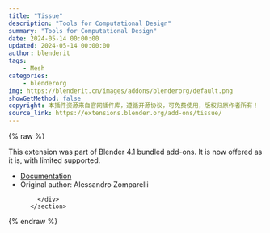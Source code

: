 ```yaml
---
title: "Tissue"
description: "Tools for Computational Design"
summary: "Tools for Computational Design"
date: 2024-05-14 00:00:00
updated: 2024-05-14 00:00:00
author: blenderit
tags: 
    - Mesh
categories:
    - blenderorg
img: https://blenderit.cn/images/addons/blenderorg/default.png
showGetMethod: false
copyright: 本插件资源来自官网插件库，遵循开源协议，可免费使用，版权归原作者所有！
source_link: https://extensions.blender.org/add-ons/tissue/
---
```


{% raw %}
<section id="about" class="mt-3">
            <div class="box style-rich-text">
              <p>This extension was part of Blender 4.1 bundled add-ons.
It is now offered as it is, with limited supported.</p>
<ul>
<li><a rel="nofollow noopener noreferrer external" target="_blank" href="https://docs.blender.org/manual/en/4.1//addons/mesh/tissue.html">Documentation</a></li>
<li>Original author: Alessandro Zomparelli</li>
</ul>

            </div>
          </section>
<div style="display: none">blenderorg</div>
{% endraw %}